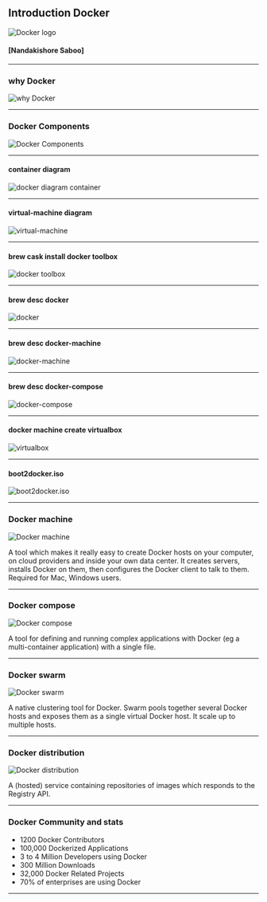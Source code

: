 ## Introduction Docker

![Docker logo](https://raw.github.com/nsaboo/intro-docker/gh-pages/img/docker_logo.png)

#### [Nandakishore Saboo]

---

### why Docker
![why Docker](https://raw.github.com/nsaboo/intro-docker/gh-pages/img/why_docker.png)

---

### Docker Components
![Docker Components](https://raw.github.com/nsaboo/intro-docker/gh-pages/img/docker_components.png)

---

#### container diagram
![docker diagram container](https://raw.github.com/nsaboo/intro-docker/gh-pages/img/container_diagram.png)

---

#### virtual-machine diagram
![virtual-machine](https://raw.github.com/nsaboo/intro-docker/gh-pages/img/virtual_machine_diagram.png)

---

#### brew cask install docker toolbox
![docker toolbox](https://raw.github.com/nsaboo/intro-docker/gh-pages/img/brew_cask_install_docker_toolbox.png)

---

#### brew desc docker
![docker](https://raw.github.com/nsaboo/intro-docker/gh-pages/img/brew_desc_docker.png)

---

#### brew desc docker-machine
![docker-machine](https://raw.github.com/nsaboo/intro-docker/gh-pages/img/brew_desc_docker_machine.png)

---

#### brew desc docker-compose
![docker-compose](https://raw.github.com/nsaboo/intro-docker/gh-pages/img/brew_desc_docker_compose.png)

---

#### docker machine create virtualbox
![virtualbox](https://raw.github.com/nsaboo/intro-docker/gh-pages/img/docker_machine_create_virtualbox.png)

---

#### boot2docker.iso
![boot2docker.iso](https://raw.github.com/nsaboo/intro-docker/gh-pages/img/boot2docker_iso.png)

---

### Docker machine

![Docker machine](https://raw.github.com/nsaboo/intro-docker/gh-pages/img/docker_machine.png)

A tool which makes it really easy to create Docker hosts on your computer,
on cloud providers and inside your own data center.
It creates servers, installs Docker on them, then configures the Docker client to talk to them.
Required for Mac, Windows users.

---

### Docker compose

![Docker compose](https://raw.github.com/nsaboo/intro-docker/gh-pages/img/docker_compose.png)

A tool for defining and running complex applications with Docker
(eg a multi-container application) with a single file.

---

### Docker swarm

![Docker swarm](https://raw.github.com/nsaboo/intro-docker/gh-pages/img/docker_swarm.png)

A native clustering tool for Docker. Swarm pools together several Docker
hosts and exposes them as a single virtual Docker host. It scale up to multiple hosts.

---

### Docker distribution

![Docker distribution](https://raw.github.com/nsaboo/intro-docker/gh-pages/img/docker_distribution.png)

A (hosted) service containing repositories of images which responds to the Registry API.

---

### Docker Community and stats

- 1200 Docker Contributors
- 100,000 Dockerized Applications
- 3 to 4 Million Developers using Docker
- 300 Million Downloads
- 32,000 Docker Related Projects
- 70% of enterprises are using Docker

---
